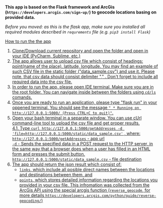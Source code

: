 <b>This app is based on the Flask framework and ArcGis (```https://developers.arcgis.com/sign-up/```) to geocode locations basing on provided data.</b>

<i>Before you moved: as this is the flask app, make sure you installed all required modules described in ```requrements``` file (e.g. ```pip3 install Flask```)</i><br>

<u>How to run the the app<u><br>
1. Clone/Download current repository and open the folder and open in your IDE (PyCharm, Sublime, etc.)<br>
2. The app allows user to upload csv file which consist of headings: point(name of the place), latitude, longitude. You may find an example of such CSV file in the static folder ("data_sample.csv") and use it. Please note, that csv data should consist delimiter "," . Don't forget to include all required data into the csv file.
2. In order to run the app, please open IDE terminal. Make sure you are in the root folder. You can navigate inside between the folders using ```cd/ls``` comands.<br>
3. Once you are ready to run an application, please type "flask run" in your oppened terminal. You should see the message 
  ```" * Running on http://127.0.0.1:5000/ (Press CTRL+C to quit)"```.<br>
4. Open your bash terminal in a separate window. You can use cUrl command-line tool to upload the csv file and get proper results.<br>
  4.1. Type ```curl http://127.0.0.1:5000/getAddresses -d 'file=http://127.0.0.1:5000/static/data_sample.csv'``` , where:
        ```http://127.0.0.1:5000/getAddresses``` - app url<br>
        ```-d``` - Sends the specified data in a POST request to the HTTP server, in the same way that a browser does when a                      user has filled in an HTML form and presses the submit button.<br>
        ```http://127.0.0.1:5000/static/data_sample.csv``` - file destination<br>
 5. The app should return the json result which consist of:<br>
    - ```links```, which include all posible direct names between the locations and destinations between them, and<br>
    - ```points```, which stores detailed information regarding the locations you provided in your csv file. This infromation was collected from the ArcGis API using the special arcgis function (```reverse_geocode```, for more details ```https://developers.arcgis.com/python/guide/reverse-geocoding/```)
